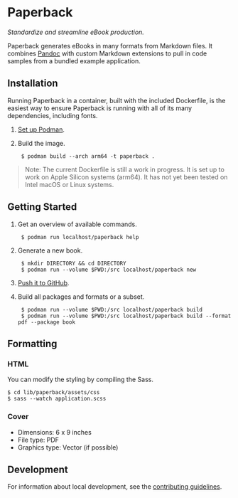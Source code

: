 # Paperback

*Standardize and streamline eBook production.*

Paperback generates eBooks in many formats from Markdown files. It combines
[Pandoc](http://johnmacfarlane.net/pandoc/index.html) with custom Markdown
extensions to pull in code samples from a bundled example application.

## Installation

Running Paperback in a container, built with the included Dockerfile, is the
easiest way to ensure Paperback is running with all of its many dependencies,
including fonts.

1. [Set up Podman](https://podman.io/docs/installation).

1. Build the image.

        $ podman build --arch arm64 -t paperback .

> Note: The current Dockerfile is still a work in progress.
> It is set up to work on Apple Silicon systems (arm64).
> It has not yet been tested on Intel macOS or Linux systems.

## Getting Started

1. Get an overview of available commands.

        $ podman run localhost/paperback help

1. Generate a new book.

        $ mkdir DIRECTORY && cd DIRECTORY
        $ podman run --volume $PWD:/src localhost/paperback new

1. [Push it to GitHub](http://git.io/bxAu).

1. Build all packages and formats or a subset.

        $ podman run --volume $PWD:/src localhost/paperback build
        $ podman run --volume $PWD:/src localhost/paperback build --format pdf --package book

## Formatting

### HTML

You can modify the styling by compiling the Sass.

    $ cd lib/paperback/assets/css
    $ sass --watch application.scss

### Cover

* Dimensions: 6 x 9 inches
* File type: PDF
* Graphics type: Vector (if possible)

## Development

For information about local development,
see the [contributing guidelines](CONTRIBUTING.md).

